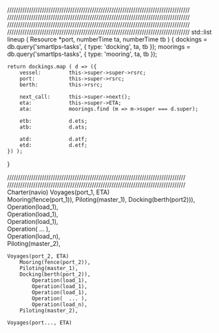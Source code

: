 
////////////////////////////////////////////////////////////////////////////////////
////////////////////////////////////////////////////////////////////////////////////
////////////////////////////////////////////////////////////////////////////////////
////////////////////////////////////////////////////////////////////////////////////
std::list<Schedule> lineup ( Resource *port, numberTime ta, numberTime tb ) {
    dockings = db.query('smartlps-tasks', { type: 'docking', ta, tb });
    moorings = db.query('smartlps-tasks', { type: 'mooring', ta, tb });

    return dockings.map ( d => ({ 
        vessel:         this->super->super->rsrc;
        port:           this->super->rsrc;
        berth:          this->rsrc;

        next_call:      this->super->next();
        eta:            this->super->ETA;
        ata:            moorings.find (m => m->super === d.super);

        etb:            d.ets;
        atb:            d.ats;
        
        atd:            d.atf;
        etd:            d.etf;
    }) );
} 




//////////////////////////////////////////////////////////////////////////////////
//////////////////////////////////////////////////////////////////////////////////
Charter(navio) 
    Voyages(port_1, ETA)  
        Mooring(fence(port_1)),
        Piloting(master_1),
        Docking(berth(port2))),
            Operation(load_1),    
            Operation(load_1),    
            Operation(load_1),  
            Operation(  ... ),  
            Operation(load_n),    
        Piloting(master_2),

    Voyages(port_2, ETA)  
        Mooring(fence(port_2)),
        Piloting(master_1),
        Docking(berth(port_2)),
            Operation(load_1),    
            Operation(load_1),    
            Operation(load_1),  
            Operation(  ... ),  
            Operation(load_n),    
        Piloting(master_2),

    Voyages(port..., ETA)  
